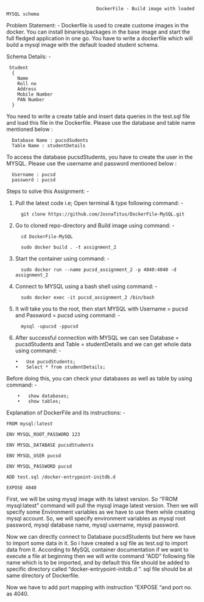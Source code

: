                                      DockerFile - Build image with loaded MYSQL schema
                                     
Problem Statement: -
Dockerfile is used to create custome images in the docker. You can install binaries/packages in the base image and start the full fledged application in one go.
You have to write a dockerfile which will build a mysql image with the default loaded student schema. 

Schema Details: -

     Student 
      {
        Name
        Roll no
        Address
        Mobile Number
        PAN Number
      }   

You need to write a create table and insert data queries in the test.sql file and load this file in the Dockerfile. Please use the database and table name mentioned below : 

      Database Name : pucsdSudents
      Table Name : studentDetails

To access the database pucsdStudents, you have to create the user in the MYSQL. Please use the username and password mentioned below :  

      Username : pucsd
      password : pucsd

Steps to solve this Assignment: -

1.	Pull the latest code i.e; Open terminal & type following command: -
          
          git clone https://github.com/JosnaTitus/DockerFile-MySQL.git

2.	Go to cloned repo-directory and Build image using command: -
  
          cd DockerFile-MySQL
          
          sudo docker build . -t assignment_2
          
3.	Start the container using command: -

          sudo docker run --name pucsd_assignment_2 -p 4040:4040 -d assignment_2

4.	Connect to MYSQL using a bash shell using command: -

          sudo docker exec -it pucsd_assignment_2 /bin/bash
 
5.	It will take you to the root, then start MYSQL with Username = pucsd and Password = pucsd using command: -

          mysql -upucsd -ppucsd

6.	After successful connection with MYSQL we can see Database = pucsdStudents and Table = studentDetails and we can get whole data using command: -
      
        •	Use pucsdStudents;
        •	Select * from studentDetails;

Before doing this, you can check your databases as well as table by using command: -

        •	show databases; 
        •	show tables;

Explanation of DockerFile and its instructions: -

    FROM mysql:latest 

    ENV MYSQL_ROOT_PASSWORD 123 

    ENV MYSQL_DATABASE pucsdStudents 

    ENV MYSQL_USER pucsd 

    ENV MYSQL_PASSWORD pucsd 

    ADD test.sql /docker-entrypoint-initdb.d 

    EXPOSE 4040

First, we will be using mysql image with its latest version. So ‘’FROM mysql:latest” command will pull the mysql image latest version.
Then we will specify some Environment variables as we have to use them while creating mysql account. So, we will specify environment variables as mysql root password, mysql database name, mysql username, mysql password.

Now we can directly connect to Database pucsdStudents but here we have to import some data in it. So i have created a sql file as test.sql to import data from it. According to MySQL container documentation if we want to execute a file at beginning then we will write command “ADD” following file name which is to be imported, and by default this file should be added to specific directory called “docker-entrypoint-initdb.d ”. sql file should be at same directory of Dockerfile.

Now we have to add port mapping with instruction “EXPOSE “and port no. as 4040.

